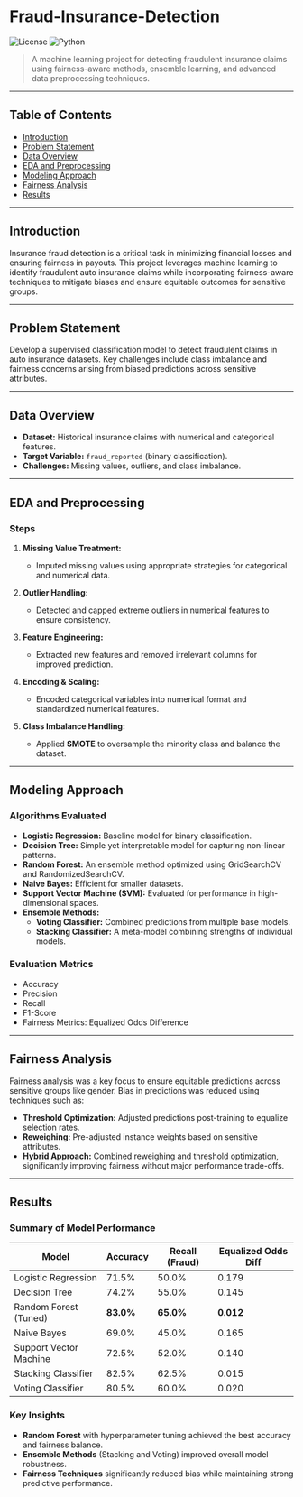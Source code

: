 # Fraud-Insurance-Detection

![License](https://img.shields.io/badge/license-MIT-green) ![Python](https://img.shields.io/badge/python-3.8%2B-blue)

> A machine learning project for detecting fraudulent insurance claims using fairness-aware methods, ensemble learning, and advanced data preprocessing techniques.

---

## Table of Contents

- [Introduction](#introduction)
- [Problem Statement](#problem-statement)
- [Data Overview](#data-overview)
- [EDA and Preprocessing](#eda-and-preprocessing)
- [Modeling Approach](#modeling-approach)
- [Fairness Analysis](#fairness-analysis)
- [Results](#results)
  
---

## Introduction

Insurance fraud detection is a critical task in minimizing financial losses and ensuring fairness in payouts. This project leverages machine learning to identify fraudulent auto insurance claims while incorporating fairness-aware techniques to mitigate biases and ensure equitable outcomes for sensitive groups.

---

## Problem Statement

Develop a supervised classification model to detect fraudulent claims in auto insurance datasets. Key challenges include class imbalance and fairness concerns arising from biased predictions across sensitive attributes.

---

## Data Overview

- **Dataset:** Historical insurance claims with numerical and categorical features.
- **Target Variable:** `fraud_reported` (binary classification).
- **Challenges:** Missing values, outliers, and class imbalance.

---

## EDA and Preprocessing

### Steps

1. **Missing Value Treatment:**
   - Imputed missing values using appropriate strategies for categorical and numerical data.

2. **Outlier Handling:**
   - Detected and capped extreme outliers in numerical features to ensure consistency.

3. **Feature Engineering:**
   - Extracted new features and removed irrelevant columns for improved prediction.

4. **Encoding & Scaling:**
   - Encoded categorical variables into numerical format and standardized numerical features.

5. **Class Imbalance Handling:**
   - Applied **SMOTE** to oversample the minority class and balance the dataset.

---

## Modeling Approach

### Algorithms Evaluated

- **Logistic Regression:** Baseline model for binary classification.
- **Decision Tree:** Simple yet interpretable model for capturing non-linear patterns.
- **Random Forest:** An ensemble method optimized using GridSearchCV and RandomizedSearchCV.
- **Naive Bayes:** Efficient for smaller datasets.
- **Support Vector Machine (SVM):** Evaluated for performance in high-dimensional spaces.
- **Ensemble Methods:**
  - **Voting Classifier:** Combined predictions from multiple base models.
  - **Stacking Classifier:** A meta-model combining strengths of individual models.

### Evaluation Metrics

- Accuracy
- Precision
- Recall
- F1-Score
- Fairness Metrics: Equalized Odds Difference

---

## Fairness Analysis

Fairness analysis was a key focus to ensure equitable predictions across sensitive groups like gender. Bias in predictions was reduced using techniques such as:

- **Threshold Optimization:** Adjusted predictions post-training to equalize selection rates.
- **Reweighing:** Pre-adjusted instance weights based on sensitive attributes.
- **Hybrid Approach:** Combined reweighing and threshold optimization, significantly improving fairness without major performance trade-offs.

---

## Results

### Summary of Model Performance

| Model                | Accuracy | Recall (Fraud) | Equalized Odds Diff |
|----------------------|----------|----------------|---------------------|
| Logistic Regression  | 71.5%   | 50.0%          | 0.179               |
| Decision Tree        | 74.2%   | 55.0%          | 0.145               |
| Random Forest (Tuned)| **83.0%**| **65.0%**      | **0.012**           |
| Naive Bayes          | 69.0%   | 45.0%          | 0.165               |
| Support Vector Machine| 72.5%  | 52.0%          | 0.140               |
| Stacking Classifier  | 82.5%   | 62.5%          | 0.015               |
| Voting Classifier    | 80.5%   | 60.0%          | 0.020               |

### Key Insights

- **Random Forest** with hyperparameter tuning achieved the best accuracy and fairness balance.
- **Ensemble Methods** (Stacking and Voting) improved overall model robustness.
- **Fairness Techniques** significantly reduced bias while maintaining strong predictive performance.
